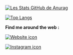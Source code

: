 [![Les Stats GitHub de Anurag](https://github-readme-stats.vercel.app/api?username=TavaresDylan&show_icons=true&theme=merko&count_private)]()

[![Top Langs](https://github-readme-stats.vercel.app/api/top-langs/?username=TavaresDylan&layout=compact)]()

**Find me around the web :**

[![Website icon](https://img.icons8.com/color/34/000000/internet--v2.png)](https://www/dt-developpement.fr)

[![Instagram icon](https://img.icons8.com/fluency/34/000000/instagram-new.png)]()
